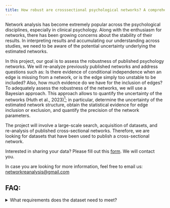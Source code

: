 ```yaml
---
title: How robust are crosssectional psychological networks? A comprehensive Bayesian Re-Analysis
---
```


Network analysis has become extremely popular across the psychological disciplines, especially in clinical psychology.  Along with the enthusiasm for networks, there has been growing concerns about the stability of their results. In interpreting results and accumulating our understanding across studies, we need to be aware of the potential uncertainty underlying the estimated networks. 

In this project, our goal is to assess the robustness of published psychology networks. We will re-analyze previously published networks and address questions such as: Is there evidence of conditional independence when an edge is missing from a network, or is the edge simply too unstable to be included? Also, how much evidence do we have for the inclusion of edges? To adequately assess the robustness of the networks, we will use a Bayesian approach. This approach allows to quantify the uncertainty of the networks (Huth et al., 2023)[^1]; in particular, determine the uncertainty of the estimated network structure, obtain the statistical evidence for edge inclusion or exclusion, and quantify the precision of the network parameters. 

The project will involve a large-scale search, acquisition of datasets, and re-analysis of published cross-sectional networks. Therefore, we are looking for datasets that have been used to publish a cross-sectional network.

Interested in sharing your data? Please fill out this [form](https://forms.gle/iLmBNNbfSgqt2SXU9). We will contact you.

In case you are looking for more information, feel free to email us: networkreanalysis@gmail.com

[^1]: Huth, K., de Ron, J., Luigjes, J., Goudriaan, A., Mohammadi, R., van Holst, R., Wagenmakers, E.J., & Marsman, M. (2023). Bayesian Analysis of Cross-sectional Networks: A Tutorial in R and JASP. PsyArxiv https://doi.org/10.31234/osf.io/ub5tc

## FAQ:

<details>
<summary>What requirements does the dataset need to meet?</summary>
<br>
We are looking for datasets that have been used to publish a cross-sectional network in psychology. The network model needs to have either been estimated as a Gaussian graphical model (GGM; continuous data and sometimes also used to analyze ordinal data), Ising model (binary data), or Mixed graphical model (MGM; mixed data). Networks estimated as MGMs should not contain unordered categorical nodes (e.g., type of medication, practised religion), but only a mix of continuous, ordinal and binary data.  The variables in the network should have been obtained through psychometric scales rather than biological measurements. Authors need to have obtained ethics approval for the data collection and informed consent by participants.

<details>
<summary>How will the datasets be transferred and stored?</summary>
<br>
Once we have approved the dataset, we will send you a link to our data storage service – Research Drive. On this ISO/IEC27001 certified system developed by SURFSara data is stored encrypted and can only be accessed through 2-Factor Authentication. The dataset will stay on the server and only be loaded into R to analyse it.

<details>
<summary>What form should the dataset be in before the transferring?</summary>
<br>
We would like to receive the same data that was used in the final publication, preferably already fully cleaned and containing only variables that were also used as nodes in the network. Missings can remain in the dataset, if they were also imputed for the published network. To avoid any data security issues, we ask for fully anonymized data and consider it the responsibility of the data sharer to ensure that this is the case.

<details>
<summary>What information will you extract from the dataset?</summary>
<br>
We will re-analyse the dataset in a frequentist and Bayesian approach and will extract the interaction estimates, the evidence for inclusion of each edge, and the posterior credible intervals. We will also extract meta-data that we can find in your publication such as node size, sample size, research area (e.g., psychopathology), and construct assessed (e.g., depression). 

<details>
<summary>What will be shown of my dataset in the final publication?</summary>
<br>
The network results will be summarized and evaluated on an aggregated level across all datasets. We will show and discuss the results divided by the type of model (e.g., Ising model or Gaussian graphical model). The final paper will conclude how stable networks are in general; we will not deep-dive into any individual network and discuss its results. We will upload aggregated information (i.e., parameter estimates, posterior edge inclusion probabilities, credible intervals) and the meta-data to the Open Science Framework. We will not share any raw, individual-level data.

<details>
<summary>Who is conducting the research and how is the project funded? </summary>
<br>
The project is conducted at the University of Amsterdam in the Psychological Methods department through Karoline Huth, Jonas Haslbeck, and Maarten Marsman. The project is funded, in part, through a grant by the European Union (ERC, BAYESIAN P-NETS, #101040876) awarded to Maarten Marsman, and the [Centre for Urban mental health](https://www.centreforurbanmentalhealth.com/) project awarded to Ruth van Holst and Maarten Marsman. 

The Centre for Urban Mental Health is the largest Research Priority Area (RPA) of the University of Amsterdam (UvA) and comprises 3 faculties: Faculty for Social & Behavioural Science (FMG), Faculty of Science (FNWI), and the Faculty of Medicine (AMC). The aim of this RPA is to find new pathways to target with intervention to promote urban mental health, using a complexity science approach.


